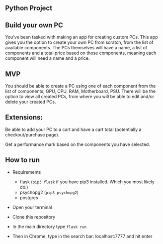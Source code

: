 ## Python Project


## Build your own PC

You've been tasked with making an app for creating custom PCs. This app gives you the option to create your own PC from scratch, from the list of available components. The PCs themselves will have a name, a list of components and a total price based on those components, meaning each component will need a name and a price.


## MVP

You should be able to create a PC using one of each component from the list of components; GPU, CPU, RAM, Motherboard, PSU. There will be the option to view all created PCs, from where you will be able to edit and/or delete your created PCs. 


## Extensions:

Be able to add your PC to a cart and have a cart total (potentially a checkout/purchase page).

Get a performance mark based on the components you have selected.

## How to run
- Requirements
    - flask (`pip3 flask` if you have pip3 installed. Which you most likely do.)
    - psychopg2 (`pip3 psychopg2`)
    - postgres
    
- Open your terminal
- Clone this repository
- In the main directory type `flask run`
- Then in Chrome, type in the search bar: localhost:7777 and hit enter

